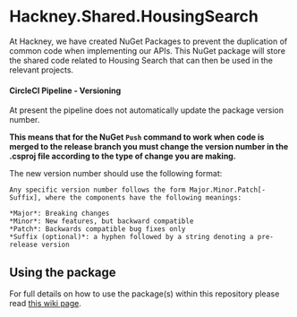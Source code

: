 # Hackney.Shared.HousingSearch
At Hackney, we have created NuGet Packages to prevent the duplication of common code when implementing our APIs.
This NuGet package will store the shared code related to Housing Search that can then be used in the relevant projects. 

#### CircleCI Pipeline - Versioning
At present the pipeline does not automatically update the package version number.

**This means that for the NuGet `Push` command to work when code is merged to the release branch 
you must change the version number in the .csproj file according to the type of change you are making.**

The new version number should use the following format:

    Any specific version number follows the form Major.Minor.Patch[-Suffix], where the components have the following meanings:

    *Major*: Breaking changes
    *Minor*: New features, but backward compatible
    *Patch*: Backwards compatible bug fixes only
    *Suffix (optional)*: a hyphen followed by a string denoting a pre-release version

## Using the package
For full details on how to use the package(s) within this repository please read 
[this wiki page](https://github.com/LBHackney-IT/lbh-core/wiki/Using-the-package(s)-from-the-Hackney.Core-repository).
